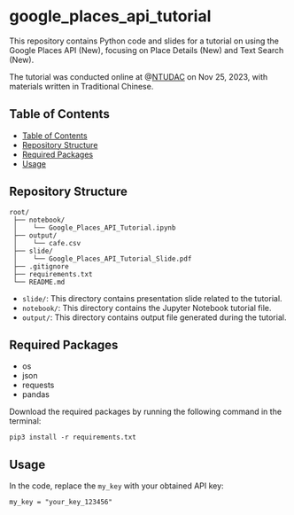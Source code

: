 # google_places_api_tutorial

This repository contains Python code and slides for a tutorial on using the Google Places API (New), focusing on Place Details (New) and Text Search (New).

The tutorial was conducted online at @[NTUDAC](https://ntudac.com/) on Nov 25, 2023, with materials written in Traditional Chinese.

## Table of Contents

- [Table of Contents](#table-of-contents)
- [Repository Structure](#repository-structure)
- [Required Packages](#required-packages)
- [Usage](#usage)

## Repository Structure

```plaintext
root/
 ├── notebook/      
 │    └── Google_Places_API_Tutorial.ipynb
 ├── output/          
 │    └── cafe.csv
 ├── slide/   
 │    └── Google_Places_API_Tutorial_Slide.pdf
 ├── .gitignore
 ├── requirements.txt
 └── README.md     
```

- `slide/`: This directory contains presentation slide related to the tutorial.
- `notebook/`: This directory contains the Jupyter Notebook tutorial file.
- `output/`: This directory contains output file generated during the tutorial.

## Required Packages

- os
- json
- requests
- pandas
  
Download the required packages by running the following command in the terminal:

```plaintext
pip3 install -r requirements.txt
```

## Usage

In the code, replace the `my_key` with your obtained API key:

```plaintext
my_key = "your_key_123456" 
```
